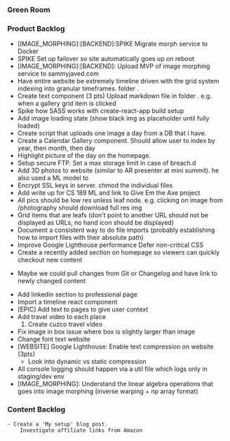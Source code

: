 ### Green Room


### Product Backlog
- [IMAGE_MORPHING]:[BACKEND]:SPIKE Migrate morph service to Docker
- SPIKE Set up failover so site automatically goes up on reboot
- [IMAGE_MORPHING]:[BACKEND]: Upload MVP of image morphing service to sammyjaved.com
- Have entire website be extremely timeline driven with the grid system indexing into granular timeframes. folder <year><month><date>.
- Create text component (3 pts)
Upload markdown file in folder <year><month><date>.
e.g. when a gallery grid item is clicked
- Spike how SASS works with create-react-app build setup
- Add image loading state (show black img as placeholder until fully loaded)
- Create script that uploads one image a day from a DB that I have.
- Create a Calendar Gallery component.  Should allow user to index by year, then month, then day
- Highlight picture of the day on the homepage.
- Setup secure FTP. Set a max storage limit in case of breach.d
- Add 3D photos to website (similar to AR presenter at mini summit). he also used a ML model to
- Encrypt SSL keys in server. chmod the individual files
- Add write up for CS 189 ML and link to Give Em the Axe project
- All pics should be low res unless leaf node. e.g. clicking on image from /photography should download full res img 
- Grid items that are leafs (don't point to another URL should not be displayed as URLs, no hand icon should be displayed) 
- Document a consistent way to do file imports (probably establishing how to import files with their absolute path)
- Improve Google Lighthouse performance
    Defer non-critical CSS
- Create a recently added section on homepage so viewers can quickly checkout new content
* Maybe we could pull changes from Git or Changelog and have link to newly changed content
- Add linkedin section to professional page
- Import a timeline react component
- [EPIC] Add text to pages to give user context
- Add travel video to each place
    1. Create cuzco travel video
- Fix image in box issue where box is slightly larger than image
- Change font text website
- [WEBSITE] Google Lighthouse: Enable text compression on website (3pts)
    * Look into dynamic vs static compression
- All console logging should happen via a util file which logs only in staging/dev env
- [IMAGE_MORPHING]: Understand the linear algebra operations that goes into image morphing (inverse warping + np array format)
 

### Content Backlog
    - Create a 'My setup' blog post.
        Investigate affiliate links from Amazon 
 
 
